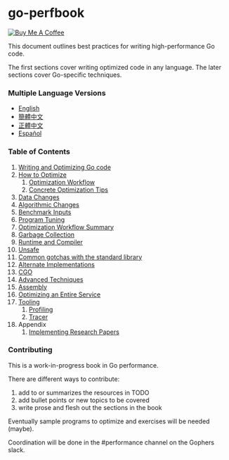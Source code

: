 # go-perfbook

[![Buy Me A Coffee](https://www.buymeacoffee.com/assets/img/custom_images/orange_img.png)](https://www.buymeacoffee.com/dgryski)

This document outlines best practices for writing high-performance Go code.

The first sections cover writing optimized code in any language.
The later sections cover Go-specific techniques.

### Multiple Language Versions

* [English](performance.md)
* [簡體中文](performance-zh.md)
* [正體中文](performance-zh-tw.md)
* [Español](README-es.md)

### Table of Contents

1. [Writing and Optimizing Go code](performance.md#writing-and-optimizing-go-code)
1. [How to Optimize](performance.md#how-to-optimize)
   1. [Optimization Workflow](performance.md#optimization-workflow)
   1. [Concrete Optimization Tips](performance.md#concrete-optimization-tips)
1. [Data Changes](performance.md#data-changes)
1. [Algorithmic Changes](performance.md#algorithmic-changes)
1. [Benchmark Inputs](performance.md#benchmark-inputs)
1. [Program Tuning](performance.md#program-tuning)
1. [Optimization Workflow Summary](performance.md#optimization-workflow-summary)
1. [Garbage Collection](performance.md#garbage-collection)
1. [Runtime and Compiler](performance.md#runtime-and-compiler)
1. [Unsafe](performance.md#unsafe)
1. [Common gotchas with the standard library](performance.md#common-gotchas-with-the-standard-library)
1. [Alternate Implementations](performance.md#alternate-implementations)
1. [CGO](performance.md#cgo)
1. [Advanced Techniques](performance.md#advanced-techniques)
1. [Assembly](performance.md#assembly)
1. [Optimizing an Entire Service](performance.md#optimizing-an-entire-service)
1. [Tooling](performance.md#tooling)
   1. [Profiling](performance.md#introductory-profiling)
   1. [Tracer](performance.md#tracer)
1. Appendix
   1. [Implementing Research Papers](performance.md#appendix-implementing-research-papers)

### Contributing

This is a work-in-progress book in Go performance.

There are different ways to contribute:

   1) add to or summarizes the resources in TODO
   2) add bullet points or new topics to be covered
   3) write prose and flesh  out the sections in the book

Eventually sample programs to optimize and exercises will be needed (maybe).

Coordination will be done in the #performance channel on the Gophers slack.

